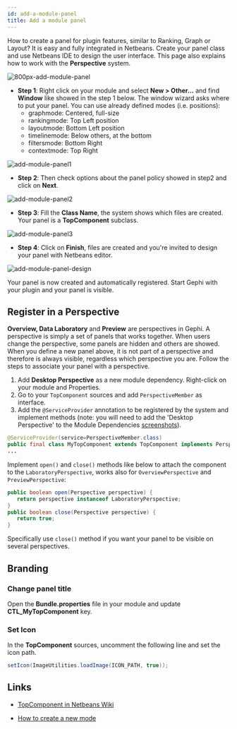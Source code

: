```yaml
---
id: add-a-module-panel
title: Add a module panel
---
```


How to create a panel for plugin features, similar to Ranking, Graph or Layout? It is easy and fully integrated in Netbeans. Create your panel class and use Netbeans IDE to design the user interface. This page also explains how to work with the **Perspective** system.

![800px-add-module-panel](/docs/04_Plugins/Add-a-module-panel/00_800px-add-module-panel.png)


- **Step 1**: Right click on your module and select **New > Other...** and find **Window** like showed in the step 1 below. The window wizard asks where to put your panel. You can use already defined modes (i.e. positions):
  * graphmode: Centered, full-size
  * rankingmode: Top Left position
  * layoutmode: Bottom Left position
  * timelinemode: Below others, at the bottom
  * filtersmode: Bottom Right
  * contextmode: Top Right

![add-module-panel1](/docs/04_Plugins/Add-a-module-panel/01_add-module-panel1.png)

- **Step 2**: Then check options about the panel policy showed in step2 and click on **Next**.

![add-module-panel2](/docs/04_Plugins/Add-a-module-panel/02_add-module-panel2.png)

- **Step 3**: Fill the **Class Name**, the system shows which files are created. Your panel is a **TopComponent** subclass.

![add-module-panel3](/docs/04_Plugins/Add-a-module-panel/03_add-module-panel3.png)

- **Step 4**: Click on **Finish**, files are created and you're invited to design your panel with Netbeans editor.

![add-module-panel-design](/docs/04_Plugins/Add-a-module-panel/04_add-module-panel-design.png)

Your panel is now created and automatically registered. Start Gephi with your plugin and your panel is visible. 

## Register in a Perspective

**Overview, Data Laboratory** and **Preview** are perspectives in Gephi. A perspective is simply a set of panels that works together. When users change the perspective, some panels are hidden and others are showed. When you define a new panel above, it is not part of a perspective and therefore is always visible, regardless which perspective you are. Follow the steps to associate your panel with a perspective.

1. Add **Desktop Perspective** as a new module dependency. Right-click on your module and Properties.
2. Go to your `TopComponent` sources and add `PerspectiveMember` as interface.
3. Add the `@ServiceProvider` annotation to be registered by the system and implement methods (note: you will need to add the 'Desktop Perspective' to the Module Dependencies [screenshots](http://activeintelligence.org/blog/archive/gephi-howto-add-a-module-panel-dependency/)).

```java
@ServiceProvider(service=PerspectiveMember.class)
public final class MyTopComponent extends TopComponent implements PerspectiveMember {
...
```

Implement `open()` and `close()` methods like below to attach the component to the `LaboratoryPerspective`, works also for `OverviewPerspective` and `PreviewPerspective`:

```java
public boolean open(Perspective perspective) {
   return perspective instanceof LaboratoryPerspective;
}
public boolean close(Perspective perspective) {
   return true;
}
```

Specifically use `close()` method if you want your panel to be visible on several perspectives.

## Branding

### Change panel title

Open the **Bundle.properties** file in your module and update **CTL_MyTopComponent** key.

### Set Icon

In the **TopComponent** sources, uncomment the following line and set the icon path.

```java
setIcon(ImageUtilities.loadImage(ICON_PATH, true));
```

## Links

- [TopComponent in Netbeans Wiki](http://wiki.netbeans.org/DevFaqWindowsTopComponent)

- [How to create a new mode](http://blogs.sun.com/geertjan/entry/creating_a_new_mode_in)
